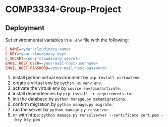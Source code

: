 # COMP3334-Group-Project

## Deployment

Set environmental variables in a `.env` file with the following:

```ini
C_NAME=<your-cloudinary-name>
C_KEY=<your-cloudinary-key>
C_SECRET=<your-cloudinary-secret>
EMAIL_HOST_USER=<your-mail-host-username>
EMAIL_HOST_PASSWORD=<your-mail-host-password>
```

1. install python virtual environment by `pip install virtualenv`.
2. create a virtual env by `python -m venv env`.
3. activate the virtual env by `source env/bin/activate`.
4. install dependencies by `pip install -r requirements.txt`.
5. init the database by `python manage.py makemigrations`.
6. confirm migration by `python manage.py migrate`.
7. run the server by `python manage.py runserver`.
8. or with https: `python manage.py runsslserver --certificate cert.pem --key key.pem`

